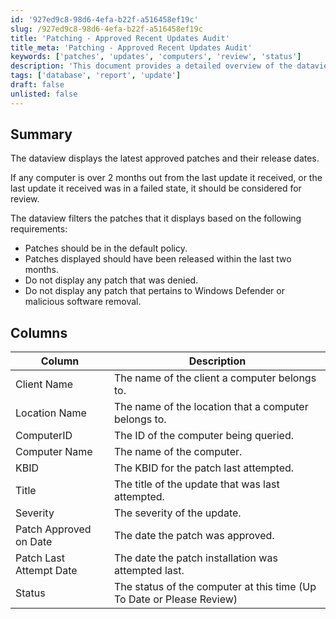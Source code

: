 ```yaml
---
id: '927ed9c8-98d6-4efa-b22f-a516458ef19c'
slug: /927ed9c8-98d6-4efa-b22f-a516458ef19c
title: 'Patching - Approved Recent Updates Audit'
title_meta: 'Patching - Approved Recent Updates Audit'
keywords: ['patches', 'updates', 'computers', 'review', 'status']
description: 'This document provides a detailed overview of the dataview that displays the latest approved patches along with their release dates. It outlines the criteria for filtering patches, the columns included in the dataview, and the SQL representation for querying the relevant data. It highlights the importance of reviewing computers that are overdue for updates or have encountered failed patch installations.'
tags: ['database', 'report', 'update']
draft: false
unlisted: false
---
```


## Summary

The dataview displays the latest approved patches and their release dates.

If any computer is over 2 months out from the last update it received, or the last update it received was in a failed state, it should be considered for review.

The dataview filters the patches that it displays based on the following requirements:

- Patches should be in the default policy.
- Patches displayed should have been released within the last two months.
- Do not display any patch that was denied.
- Do not display any patch that pertains to Windows Defender or malicious software removal.

## Columns

| Column                     | Description                                               |
|---------------------------|-----------------------------------------------------------|
| Client Name               | The name of the client a computer belongs to.            |
| Location Name             | The name of the location that a computer belongs to.     |
| ComputerID                | The ID of the computer being queried.                    |
| Computer Name             | The name of the computer.                                |
| KBID                      | The KBID for the patch last attempted.                   |
| Title                     | The title of the update that was last attempted.         |
| Severity                  | The severity of the update.                              |
| Patch Approved on Date    | The date the patch was approved.                         |
| Patch Last Attempt Date   | The date the patch installation was attempted last.      |
| Status                    | The status of the computer at this time (Up To Date or Please Review) |
